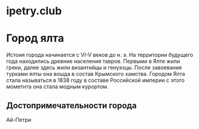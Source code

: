 # ipetry.club
<html>
  <link rel="stylesheet" href="style.css" type="text/css"/>  
  <body>
    <h1>Город ялта</h1>
    <p>Истоия города начинается с VI-V веков до н. э. На территории будущего года находились древние населения тавров. Первыми в Ялте жили греки, далее здесь жили византийцы и генуэзцы. После завоевания турками ялты она вошда в состав Крымского хамства. Городом Ялта  стала называться в 1838 году в составе Российской империи с этого мометнта она стала модным курортом.</p>
    <h2>Достопримечательности города</h2>
    <p>Ай-Петри</p>
  </body>
</html>

